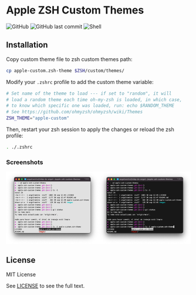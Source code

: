 # Apple ZSH Custom Themes

![GitHub](https://img.shields.io/github/license/aramirol/apple-zsh-custom-themes?logo=github)
![GitHub last commit](https://img.shields.io/github/last-commit/aramirol/apple-zsh-custom-themes?logo=github)
![Shell](https://img.shields.io/badge/shell-zsh-magenta?logo=github)

## Installation

Copy custom theme file to zsh custom themes path:
```sh
cp apple-custom.zsh-theme $ZSH/custom/themes/
```

Modify your `.zshrc` profile to add the custom theme variable:
```sh
# Set name of the theme to load --- if set to "random", it will
# load a random theme each time oh-my-zsh is loaded, in which case,
# to know which specific one was loaded, run: echo $RANDOM_THEME
# See https://github.com/ohmyzsh/ohmyzsh/wiki/Themes
ZSH_THEME="apple-custom"
```

Then, restart your zsh session to apply the changes or reload the zsh profile:
```sh
. ./.zshrc
```

### Screenshots

<img src="images/apple-zsh-custom-theme-light.png" width="50%" /><img src="images/apple-zsh-custom-theme-dark.png" width="50%" />

## License
MIT License

See [LICENSE](https://github.com/aramirol/apple-zsh-custom-themes/blob/main/LICENSE) to see the full text.

